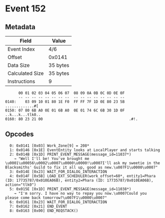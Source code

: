 # Event 152

## Metadata

| Field           | Value    |
|-----------------|----------|
| Event Index     | 4/6      |
| Offset          | 0x0141   |
| Data Size       | 35 bytes |
| Calculated Size | 35 bytes |
| Instructions    | 9        |

```
      00 01 02 03 04 05 06 07  08 09 0A 0B 0C 0D 0E 0F
      -- -- -- -- -- -- -- --  -- -- -- -- -- -- -- --
0140:    03 09 10 01 80 1E F0  FF FF 7F 1D 0E 80 23 5B   .............#[
0150: 07 80 6B A0 0E 01 6B A0  0E 01 74 6C 6B 30 1D 0F  ..k...k...tlk0..
0160: 80 23 21 00                                       .#!.            
```

## Opcodes

```
  0: 0x0141 [0x03] Work_Zone[9] = 208*
  1: 0x0146 [0x1E] EventEntity looks at LocalPlayer and starts talking
  2: 0x014B [0x1D] PRINT_EVENT_MESSAGE(message_id=11037*)
    → "Well I'll be! You've brought me \u0001\u00056\u0002\u0007\u0000\u0000!\u0007I'll ask my sweetie in the Blacksmiths' Guild to fix it all up, good as new.\u007F1\u0000\u0007"
  3: 0x014E [0x23] WAIT_FOR_DIALOG_INTERACTION
  4: 0x014F [0x5B] LOAD_EXT_SCHEDULER(work_offset=60*, entity1=Phara (ID: 17735787/0x010EA06B), entity2=Phara (ID: 17735787/0x010EA06B), action="tlk0")
  5: 0x015E [0x1D] PRINT_EVENT_MESSAGE(message_id=11038*)
    → "I'm sorry. I have no way to repay you now.\u0007Could you please come back tomorrow?\u007F1\u0000\u0007"
  6: 0x0161 [0x23] WAIT_FOR_DIALOG_INTERACTION
  7: 0x0162 [0x21] END_EVENT
  8: 0x0163 [0x00] END_REQSTACK()
```
